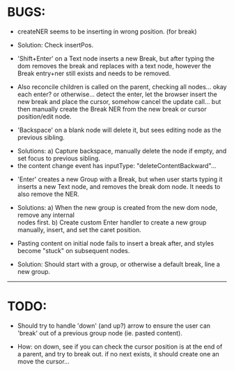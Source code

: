 
# BUGS:

* createNER seems to be inserting in wrong position. (for break)
- Solution: Check insertPos.

* 'Shift+Enter' on a Text node inserts a new Break, but after typing the dom removes the break and replaces with a text node, however the Break entry+ner still exists and needs to be removed.
- Also reconcile children is called on the parent, checking all nodes... okay each enter? or otherwise... detect the enter, let the browser insert the new break and place the cursor, somehow cancel the update call... but then manually create the Break NER from the new break or cursor position/edit node.

* 'Backspace' on a blank node will delete it, but sees editing node as the previous sibling.
- Solutions:
    a) Capture backspace, manually delete the node if empty, and set focus to previous sibling.
- the content change event has inputType: "deleteContentBackward"...

* 'Enter' creates a new Group with a Break, but when user starts typing it inserts a new Text node, and removes the break dom node. It needs to also remove the NER.
- Solutions:
    a) When the new group is created from the new dom node, remove any internal <br> nodes first.
    b) Create custom Enter handler to create a new group manually, insert, and set the caret position.

* Pasting content on initial node fails to insert a break after, and styles become "stuck" on subsequent nodes.
- Solution: Should start with a group, or otherwise a default break, line a new group.

-------------

# TODO:
* Should try to handle 'down' (and up?) arrow to ensure the user can 'break' out of a previous group node (ie. pasted content).
- How: on down, see if you can check the cursor position is at the end of a parent, and try to break out. if no next exists, it should create one an move the cursor...